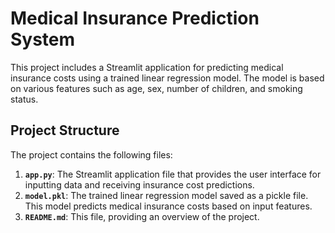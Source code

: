 # Medical Insurance Prediction System

This project includes a Streamlit application for predicting medical insurance costs using a trained linear regression model. The model is based on various features such as age, sex, number of children, and smoking status.

## Project Structure

The project contains the following files:

1. **`app.py`**: The Streamlit application file that provides the user interface for inputting data and receiving insurance cost predictions.
2. **`model.pkl`**: The trained linear regression model saved as a pickle file. This model predicts medical insurance costs based on input features.
3. **`README.md`**: This file, providing an overview of the project.



